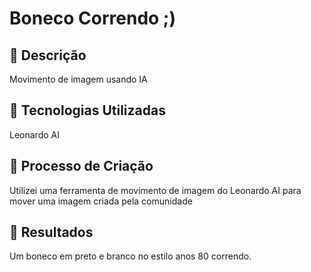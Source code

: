 # Boneco Correndo ;)

## 📒 Descrição
Movimento de imagem usando IA

## 🤖 Tecnologias Utilizadas
Leonardo AI

## 🧐 Processo de Criação
Utilizei uma ferramenta de movimento de imagem do Leonardo AI para mover uma imagem criada pela comunidade

## 🚀 Resultados
Um boneco em preto e branco no estilo anos 80 correndo.
